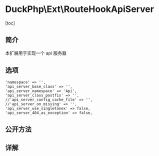 # DuckPhp\Ext\RouteHookApiServer
[toc]

## 简介

本扩展用于实现一个 api 服务器
## 选项
    'namespace' => '',
    'api_server_base_class' => '',
    'api_server_namespace' => 'Api',
    'api_server_class_postfix' => '',
    //'api_server_config_cache_file' => '',
    //'api_server_on_missing' => '',
    'api_server_use_singletonex' => false,
    'api_server_404_as_exception' => false,

## 公开方法

## 详解

​    